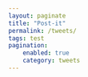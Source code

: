 ```yaml
---
layout: paginate
title: "Post-it"
permalink: /tweets/
tags: test
pagination:
    enabled: true
    category: tweets
---
```

